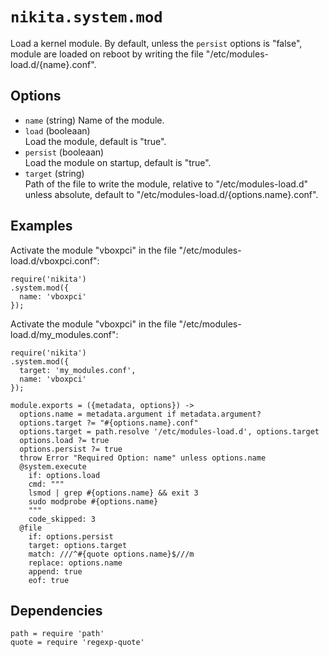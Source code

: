
# `nikita.system.mod`

Load a kernel module. By default, unless the `persist` options is "false",
module are loaded on reboot by writing the file "/etc/modules-load.d/{name}.conf".

## Options

*   `name` (string)
    Name of the module.
*   `load` (booleaan)   
    Load the module, default is "true".
*   `persist` (booleaan)   
    Load the module on startup, default is "true".
*   `target` (string)   
    Path of the file to write the module, relative to "/etc/modules-load.d"
    unless absolute, default to "/etc/modules-load.d/{options.name}.conf".

## Examples

Activate the module "vboxpci" in the file "/etc/modules-load.d/vboxpci.conf":

```
require('nikita')
.system.mod({
  name: 'vboxpci'
});
```

Activate the module "vboxpci" in the file "/etc/modules-load.d/my_modules.conf":

```
require('nikita')
.system.mod({
  target: 'my_modules.conf',
  name: 'vboxpci'
});
```

    module.exports = ({metadata, options}) ->
      options.name = metadata.argument if metadata.argument?
      options.target ?= "#{options.name}.conf"
      options.target = path.resolve '/etc/modules-load.d', options.target
      options.load ?= true
      options.persist ?= true
      throw Error "Required Option: name" unless options.name
      @system.execute
        if: options.load
        cmd: """
        lsmod | grep #{options.name} && exit 3
        sudo modprobe #{options.name}
        """
        code_skipped: 3
      @file
        if: options.persist
        target: options.target
        match: ///^#{quote options.name}$///m
        replace: options.name
        append: true
        eof: true

## Dependencies

    path = require 'path'
    quote = require 'regexp-quote'
